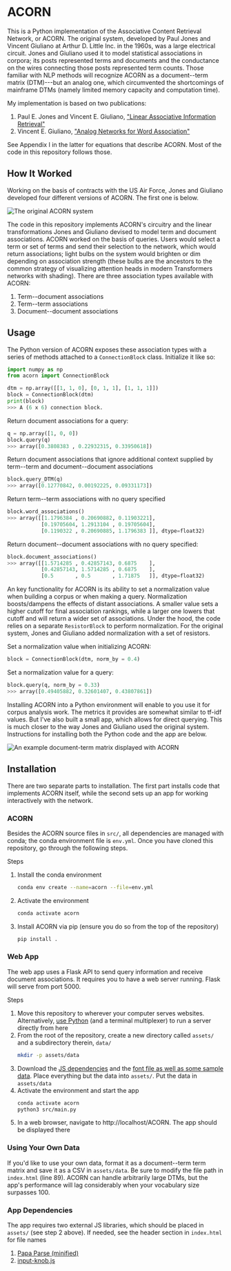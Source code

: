 ACORN
=====

This is a Python implementation of the Associative Content Retrieval Network,
or ACORN. The original system, developed by Paul Jones and Vincent Giuliano at
Arthur D. Little Inc. in the 1960s, was a large electrical circuit. Jones and
Giuliano used it to model statistical associations in corpora; its posts
represented terms and documents and the conductance on the wires connecting
those posts represented term counts. Those familiar with NLP methods will
recognize ACORN as a document--term matrix (DTM)---but an analog one, which
circumvented the shortcomings of mainframe DTMs (namely limited memory capacity
and computation time).

My implementation is based on two publications:

1. Paul E. Jones and Vincent E. Giuliano, ["Linear Associative Information
   Retrieval"](https://apps.dtic.mil/sti/tr/pdf/AD0290313.pdf)
2. Vincent E. Giuliano, ["Analog Networks for Word
   Association"](https://ieeexplore.ieee.org/document/4323077/)

See Appendix I in the latter for equations that describe ACORN. Most of the
code in this repository follows those.

How It Worked
-------------

Working on the basis of contracts with the US Air Force, Jones and Giuliano
developed four different versions of ACORN. The first one is below.

![The original ACORN system](docs/acorn_original.png)

The code in this repository implements ACORN's circuitry and the linear
transformations Jones and Giuliano devised to model term and document
associations. ACORN worked on the basis of queries. Users would select a term
or set of terms and send their selection to the network, which would return
associations; light bulbs on the system would brighten or dim depending on
association strength (these bulbs are the ancestors to the common strategy of
visualizing attention heads in modern Transformers networks with shading).
There are three association types available with ACORN:

1. Term--document associations
2. Term--term associations
3. Document--document associations

Usage
-----

The Python version of ACORN exposes these association types with a series of
methods attached to a `ConnectionBlock` class. Initialize it like so:

```python
import numpy as np
from acorn import ConnectionBlock

dtm = np.array([[1, 1, 0], [0, 1, 1], [1, 1, 1]])
block = ConnectionBlock(dtm)
print(block)
>>> A (6 x 6) connection block.
```

Return document associations for a query:

```python
q = np.array([1, 0, 0])
block.query(q)
>>> array([0.3808383 , 0.22932315, 0.33950618])
```

Return document associations that ignore additional context supplied by
term--term and document--document associations

```python
block.query_DTM(q)
>>> array([0.12770842, 0.00192225, 0.09331173])
```

Return term--term associations with no query specified

```python
block.word_associations()
>>> array([[1.1796384 , 0.20690882, 0.11903221],
           [0.19705604, 1.2913104 , 0.19705604],
           [0.1190322 , 0.20690885, 1.1796383 ]], dtype=float32)
```

Return document--document associations with no query specified:

```python
block.document_associations()
>>> array([[1.5714285 , 0.42857143, 0.6875    ],
           [0.42857143, 1.5714285 , 0.6875    ],
           [0.5       , 0.5       , 1.71875   ]], dtype=float32)
```

An key functionality for ACORN is its ability to set a normalization value when
building a corpus or when making a query. Normalization boosts/dampens the
effects of distant associations. A smaller value sets a higher cutoff for final
association rankings, while a larger one lowers that cutoff and will return a
wider set of associations. Under the hood, the code relies on a separate
`ResistorBlock` to perform normalization. For the original system, Jones and
Giuliano added normalization with a set of resistors.

Set a normalization value when initializing ACORN:

```python
block = ConnectionBlock(dtm, norm_by = 0.4)
```

Set a normalization value for a query:

```python
block.query(q, norm_by = 0.33)
>>> array([0.49405882, 0.32601407, 0.43807861])
```

Installing ACORN into a Python environment will enable to you use it for corpus
analysis work. The metrics it provides are somewhat similar to tf-idf values.
But I've also built a small app, which allows for direct querying. This is much
closer to the way Jones and Giuliano used the original system. Instructions for
installing both the Python code and the app are below.

![An example document-term matrix displayed with ACORN](docs/acorn_new.png)

Installation
------------

There are two separate parts to installation. The first part installs code that
implements ACORN itself, while the second sets up an app for working
interactively with the network.

### ACORN

Besides the ACORN source files in `src/`, all dependencies are managed with
conda; the conda environment file is `env.yml`. Once you have cloned this
repository, go through the following steps.

Steps

1. Install the conda environment
   ```sh
   conda env create --name=acorn --file=env.yml
   ```
2. Activate the environment
   ```sh
   conda activate acorn
   ```
3. Install ACORN via pip (ensure you do so from the top of the repository)
   ```sh
   pip install .
   ```

### Web App

The web app uses a Flask API to send query information and receive document
associations. It requires you to have a web server running. Flask will serve
from port 5000.

Steps

1. Move this repository to wherever your computer serves websites.
   Alternatively, [use Python][pyweb] (and a terminal multiplexer) to run a
   server directly from here
2. From the root of the repository, create a new directory called `assets/` and
   a subdirectory therein, `data/`
   ```sh
   mkdir -p assets/data
   ```
3. Download the [JS dependencies](#app-dependencies) and the [font file as well
   as some sample data][data]. Place everything but the data into `assets/`.
   Put the data in `assets/data`
4. Activate the environment and start the app
   ```sh
   conda activate acorn
   python3 src/main.py
   ```
5. In a web browser, navigate to http://localhost/ACORN. The app should be
   displayed there

[pyweb]: https://realpython.com/python-http-server
[data]: http://tylershoemaker.info/data/ACORN

### Using Your Own Data

If you'd like to use your own data, format it as a document--term term matrix
and save it as a CSV in `assets/data`. Be sure to modify the file path in
`index.html` (line 89). ACORN can handle arbitrarily large DTMs, but the app's
performance will lag considerably when your vocabulary size surpasses 100.

### App Dependencies

The app requires two external JS libraries, which should be placed in `assets/`
(see step 2 above). If needed, see the header section in `index.html` for
file names

1. [Papa Parse (minified)](https://www.papaparse.com)
2. [input-knob.js](https://g200kg.github.io/input-knobs/)

